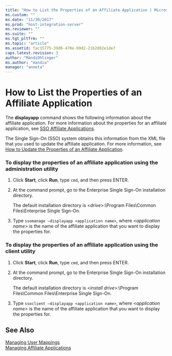 ```yaml
---
title: "How to List the Properties of an Affiliate Application | Microsoft Docs"
ms.custom: ""
ms.date: "11/30/2017"
ms.prod: "host-integration-server"
ms.reviewer: ""
ms.suite: ""
ms.tgt_pltfrm: ""
ms.topic: "article"
ms.assetid: fac15775-39d0-470e-b9d2-21b2d02e1de7
caps.latest.revision: 3
author: "MandiOhlinger"
ms.author: "mandia"
manager: "anneta"
---
```

# How to List the Properties of an Affiliate Application
The **displayapp** command shows the following information about the affiliate application. For more information about the properties for an affiliate application, see [SSO Affiliate Applications](../esso/sso-affiliate-applications.md).  
  
 The Single Sign-On (SSO) system obtains this information from the XML file that you used to update the affiliate application. For more information, see [How to Update the Properties of an Affiliate Application](../esso/how-to-update-the-properties-of-an-affiliate-application.md).  
  
### To display the properties of an affiliate application using the administration utility  
  
1.  Click **Start**, click **Run**, type `cmd`, and then press ENTER.  
  
2.  At the command prompt, go to the Enterprise Single Sign-On installation directory.  
  
     The default installation directory is \<*drive*>:\Program Files\Common Files\Enterprise Single Sign-On.  
  
3.  Type `ssomanage –displayapp <application name>`, where *\<application name>* is the name of the affiliate application that you want to display the properties for.  
  
### To display the properties of an affiliate application using the client utility  
  
1.  Click **Start**, click **Run**, type `cmd`, and then press ENTER.  
  
2.  At the command prompt, go to the Enterprise Single Sign-On installation directory.  
  
     The default installation directory is \<*install drive*>:\Program Files\Common Files\Enterprise Single Sign-On.  
  
3.  Type `ssoclient –displayapp <application name>`, where *\<application name>* is the name of the affiliate application that you want to display the properties for.  
  
## See Also  
 [Managing User Mappings](../esso/managing-user-mappings.md)   
 [Managing Affiliate Applications](../esso/managing-affiliate-applications.md)